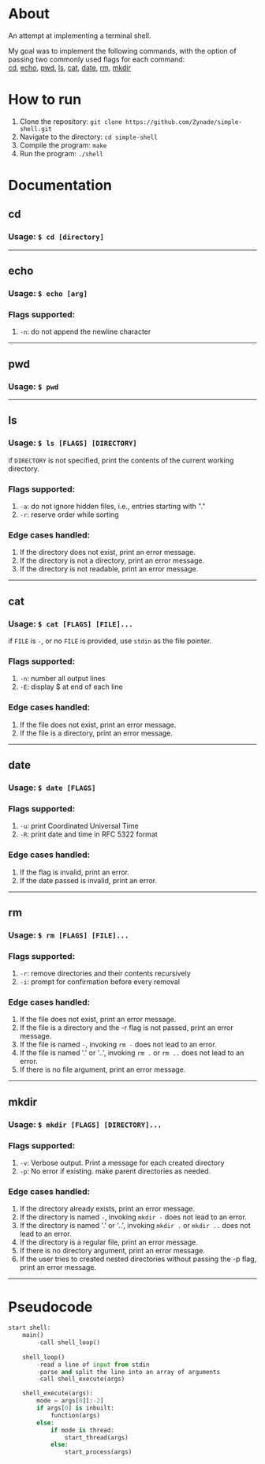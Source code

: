 # About
An attempt at implementing a terminal shell. 

My goal was to implement the following commands, with the option of passing two commonly used flags for each command:  
[cd](#cd), [echo](#echo), [pwd](#pwd), [ls](#ls), [cat](#cat), [date](#date), [rm](#rm), [mkdir](#mkdir)

# How to run
1. Clone the repository: `git clone https://github.com/Zynade/simple-shell.git`
2. Navigate to the directory: `cd simple-shell`
3. Compile the program: `make`
4. Run the program: `./shell`

# Documentation
## cd
### Usage: `$ cd [directory]`
***
## echo
### Usage: `$ echo [arg]` 
### Flags supported:
1. `-n`: do not append the newline character
***
## pwd
### Usage: `$ pwd`
***
## ls
### Usage: `$ ls [FLAGS] [DIRECTORY]`
if `DIRECTORY` is not specified, print the contents of the current working directory.
### Flags supported:
1. `-a`: do not ignore hidden files, i.e., entries starting with "."
2. `-r`: reserve order while sorting
### Edge cases handled:
1. If the directory does not exist, print an error message.
2. If the directory is not a directory, print an error message.
3. If the directory is not readable, print an error message.

***
## cat
### Usage: `$ cat [FLAGS] [FILE]...`
if `FILE` is `-`, or no `FILE` is provided, use `stdin` as the file pointer.
### Flags supported:
1. `-n`: number all output lines
2. `-E`: display $ at end of each line
### Edge cases handled:
1. If the file does not exist, print an error message.
2. If the file is a directory, print an error message.
***
## date
### Usage: `$ date [FLAGS]`
### Flags supported:
1. `-u`: print Coordinated Universal Time
2. `-R`: print date and time in RFC 5322 format
### Edge cases handled:
1. If the flag is invalid, print an error.
2. If the date passed is invalid, print an error.
***
## rm
### Usage: `$ rm [FLAGS] [FILE]...`
### Flags supported:
1. `-r`: remove directories and their contents recursively
2. `-i`: prompt for confirmation before every removal 
### Edge cases handled: 
1. If the file does not exist, print an error message.
2. If the file is a directory and the -r flag is not passed, print an error message.
3. If the file is named `-`, invoking `rm -` does not lead to an error.
4. If the file is named '.' or '..', invoking `rm .` or `rm ..` does not lead to an error.
5. If there is no file argument, print an error message.
***
## mkdir
### Usage: `$ mkdir [FLAGS] [DIRECTORY]...`
### Flags supported:
1. `-v`: Verbose output. Print a message for each created directory
2. `-p`: No error if existing. make parent directories as needed.
### Edge cases handled:
1. If the directory already exists, print an error message.
2. If the directory is named `-`, invoking `mkdir -` does not lead to an error.
3. If the directory is named '.' or '..', invoking `mkdir .` or `mkdir ..` does not lead to an error.
4. If the directory is a regular file, print an error message.
5. If there is no directory argument, print an error message.
6. If the user tries to created nested directories without passing the -p flag, print an error message.
***
# Pseudocode
```py
start shell:
    main()
        -call shell_loop()
    
    shell_loop()
        -read a line of input from stdin
        -parse and split the line into an array of arguments
        -call shell_execute(args)

    shell_execute(args):
        mode = args[0][:-2]
        if args[0] is inbuilt:
            function(args)
        else:
            if mode is thread:
                start_thread(args)
            else:
                start_process(args)
```

